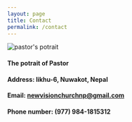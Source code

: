 ```yaml
---
layout: page
title: Contact 
permalink: /contact 
---
```


![pastor's potrait](/assets/img/potrait01.png)

#### The potrait of Pastor



#### Address: likhu-6, Nuwakot, Nepal

#### Email: newvisionchurchnp@gmail.com

#### Phone number: (977) 984-1815312
